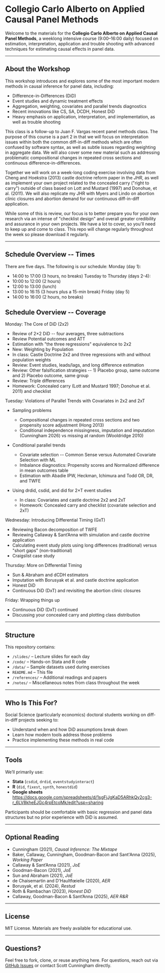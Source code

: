 # Collegio Carlo Alberto on Applied Causal Panel Methods

Welcome to the materials for the **Collegio Carlo Alberto on Applied Causal Panel Methods**, a weeklong intensive course (9:00–16:00 daily) focused on estimation, interpretation, application and trouble shooting with advanced techniques for estimating causal effects in panel data.  

---

## About the Workshop

This workshop introduces and explores some of the most important modern methods in causal inference for panel data, including:

- Difference-in-Differences (DiD)
- Event studies and dynamic treatment effects
- Aggregation, weighting, covariates and parallel trends diagnostics
- Recent innovations like CS, SA, DCDH, Honest DiD
- Heavy emphasis on application, interpretation, and implementation, as well as trouble shooting

This class is a follow-up to Juan F. Vargas recent panel methods class.  The purpose of this course is a part 2 in that we will focus on interpretation issues within both the common diff-in-diff methods which are often confused by software syntax, as well as subtle issues regarding weighting in aggregate data.  We will also cover some new material such as addressing problematic compositional changes in repeated cross sections and continuous difference-in-differences.  

Together we will work on a week-long coding exercise involving data from Cheng and Hoekstra (2013) castle doctrine reform paper in the *JHR*, as well as implement your own project related to the concealed carry ("right to carry") outside of class based on Lott and Mustard (1997) and Donohue, et al. (2011).  We will also replicate my JHR with Myers and Lindo on abortion clinic closures and abortion demand for our continuous diff-in-diff application.

While some of this is review, our focus is to better prepare you for your own research via an intense of "checklist design" and overall greater credibility and assurance in your own projects. We have a lot to cover, so you'll need to keep up and come to class.  This repo will change regularly throughout the week so please download it regularly.

---

## Schedule Overview -- Times

There are five days.  The following is our schedule:
Monday (day 1):
- 14:00 to 17:00 (3 hours, no breaks)
Tuesday to Thursday (days 2-4):
- 10:00 to 12:00 (2 hours)
- 12:00 to 13:00 (lunch)
- 13:00 to 16:15 (3 hours plus a 15-min break)
Friday (day 5)
- 14:00 to 16:00 (2 hours, no breaks)

## Schedule Overview -- Coverage

Monday: The Core of DiD (2x2)
- Review of 2×2 DiD -- four averages, three subtractions
- Review Potential outcomes and ATT 
- Estimation with "the three regressions" equivalence to 2x2
- New: Weighting by Population 
- In class: Castle Doctrine 2x2 and three regressions with and without population weights
- Review: Event studies, leads/lags, and long difference estimation
- Review: Other falsification strategies -- 1) Placebo group, same outcome and 2) Placebo outcome, same group
- Review: Triple differences
- Homework: Concealed carry (Lott and Mustard 1997; Donohue et al. 2011) and checklist

Tuesday: Violations of Parallel Trends with Covariates in 2x2 and 2xT
- Sampling problems
	- Compositional changes in repeated cross sections and two propensity score adjustment (Hong 2013)
	- Conditional independence missingness, imputation and imputation (Cunningham 2026) vs missing at random (Wooldridge 2010)

- Conditional parallel trends 
	- Covariate selection -- Common Sense versus Automated Covariate Selection with ML
	- Imbalance diagnostics: Propensity scores and Normalized difference in mean outcomes table
	- Estimation with Abadie IPW, Heckman, Ichimura and Todd OR, DR, and TWFE
- Using drdid, csdid, and did for 2×T event studies
	- In class: Covariates and castle doctrine 2x2 and 2xT
	- Homework: Concealed carry and checklist (covariate selection and 2xT)


Wednesday: Introducing Differential Timing (GxT)
- Reviewing Bacon decomposition of TWFE
- Reviewing Callaway & Sant’Anna with simulation and castle doctrine application
- Calculating event study plots using long differences (traditional) versus "short gaps" (non-traditional) 
- Craigslist case study

Thursday: More on Differential Timing
- Sun & Abraham and dCDH estimators
- Imputation with Borusyak et al. and castle doctrine application
- Honest DiD
- Continuous DiD (DxT) and revisiting the abortion clinic closures 

Friday: Wrapping things up
- Continuous DiD (DxT) continued
- Discussing your concealed carry and plotting class distribution

---

## Structure

This repository contains:

- `/slides/` – Lecture slides for each day  
- `/code/` – Hands-on Stata and R code  
- `/data/` – Sample datasets used during exercises  
- `README.md` – This file  
- `/references/` – Additional readings and papers
- `/notes/` – Miscellaneous notes from class throughout the week


---

## Who Is This For?

Social Science (particularly economics) doctoral students working on diff-in-diff projects seeking to:

- Understand when and how DiD assumptions break down
- Learn how modern tools address those problems
- Practice implementing these methods in real code

---

## Tools

We’ll primarily use:
- **Stata** (`csdid`, `drdid`, `eventstudyinteract`)
- **R** (`did`, `fixest`, `synth`, `honestdid`)
- **Google sheets** https://docs.google.com/spreadsheets/d/1sgFjJgKaD5ARhkQy2cg3-r_6LV8kheEJGc4rpEtcoMk/edit?usp=sharing

Participants should be comfortable with basic regression and panel data structures but no prior experience with DiD is assumed.

---

## Optional Reading

- Cunningham (2021), *Causal Inference: The Mixtape*
- Baker, Callaway, Cunningham, Goodman-Bacon and Sant'Anna (2025), *Working Paper*
- Callaway & Sant’Anna (2021), *JoE*
- Goodman-Bacon (2021), *JoE*
- Sun and Abraham (2021), *JoE*
- de Chaisemartin and D'Haultfœielle (2020), *AER*
- Borusyak, et al. (2024), *Restud*
- Roth & Rambachan (2023), *Honest DiD*
- Callaway, Goodman-Bacon & Sant’Anna (2025), *AER R&R*


---

## License

MIT License. Materials are freely available for educational use.

---

## Questions?

Feel free to fork, clone, or reuse anything here. For questions, reach out via [GitHub Issues](https://github.com/scunning1975/Collegio-Carlo-Alberto/issues) or contact Scott Cunningham directly.
